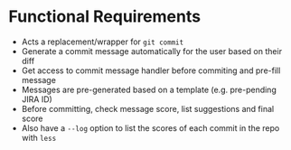Functional Requirements
========================

- Acts a replacement/wrapper for `git commit`
- Generate a commit message automatically for the user based on their diff
- Get access to commit message handler before commiting and pre-fill message
- Messages are pre-generated based on a template (e.g. pre-pending JIRA ID)
- Before committing, check message score, list suggestions and final score
- Also have a `--log` option to list the scores of each commit in the repo with `less`

